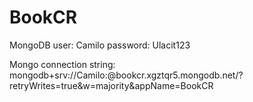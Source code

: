 # BookCR
MongoDB user: Camilo
password: Ulacit123

Mongo connection string: mongodb+srv://Camilo:<password>@bookcr.xgztqr5.mongodb.net/?retryWrites=true&w=majority&appName=BookCR